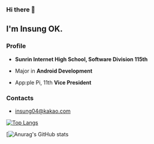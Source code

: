 ### Hi there 👋 


## I'm Insung OK.




### Profile

* __Sunrin Internet High School, Software Division 115th__

* Major in __Android Development__

* App:ple Pi, 11th __Vice President__

### Contacts

* insung04@kakao.com

[![Top Langs](https://github-readme-stats.vercel.app/api/top-langs/?username=inseong04&layout=compact)](https://github.com/anuraghazra/github-readme-stats)

[![Anurag's GitHub stats](https://github-readme-stats.vercel.app/api?username=anuraghazra&count_private=true)

